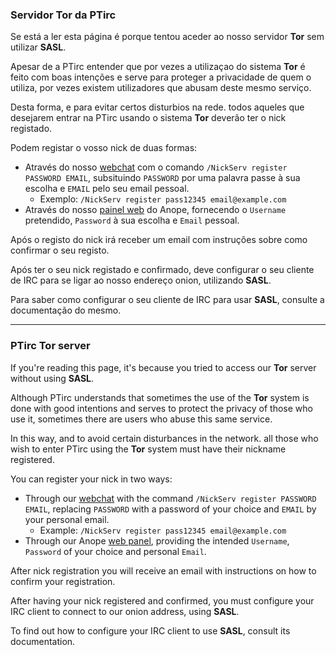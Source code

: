 ### Servidor Tor da PTirc

Se está a ler esta página é porque tentou aceder ao nosso servidor **Tor** sem utilizar **SASL**.  

Apesar de a PTirc entender que por vezes a utilizaçao do sistema **Tor** é feito com boas intenções e serve para proteger a privacidade de quem o utiliza, 
por vezes existem utilizadores que abusam deste mesmo serviço.

Desta forma, e para evitar certos disturbios na rede. todos aqueles que desejarem entrar na PTirc usando o sistema **Tor** deverão ter o nick registado.

Podem registar o vosso nick de duas formas:  
- Através do nosso [webchat](https://chat.ptirc.org) com o comando `/NickServ register PASSWORD EMAIL`, subsituindo `PASSWORD` por uma palavra passe 
à sua escolha e `EMAIL` pelo seu email pessoal.
    - Exemplo: `/NickServ register pass12345 email@example.com`
- Através do nosso [painel web](https://accounts.ptirc.org/register) do Anope, fornecendo o `Username` pretendido, `Password` à sua escolha e `Email` pessoal.

Após o registo do nick irá receber um email com instruções sobre como confirmar o seu registo.

Após ter o seu nick registado e confirmado, deve configurar o seu cliente de IRC para se ligar ao nosso endereço onion, utilizando **SASL**.

Para saber como configurar o seu cliente de IRC para usar **SASL**, consulte a documentação do mesmo.

----

### PTirc Tor server

If you're reading this page, it's because you tried to access our **Tor** server without using **SASL**.

Although PTirc understands that sometimes the use of the **Tor** system is done with good intentions and serves to protect the privacy of those who use it,
sometimes there are users who abuse this same service.

In this way, and to avoid certain disturbances in the network. all those who wish to enter PTirc using the **Tor** system must have their nickname registered.

You can register your nick in two ways:
- Through our [webchat](https://chat.ptirc.org) with the command `/NickServ register PASSWORD EMAIL`, replacing `PASSWORD` with a password
of your choice and `EMAIL` by your personal email.
     - Example: `/NickServ register pass12345 email@example.com`
- Through our Anope [web panel](https://accounts.ptirc.org/register), providing the intended `Username`, `Password` of your choice and personal `Email`.

After nick registration you will receive an email with instructions on how to confirm your registration.

After having your nick registered and confirmed, you must configure your IRC client to connect to our onion address, using **SASL**.

To find out how to configure your IRC client to use **SASL**, consult its documentation.
